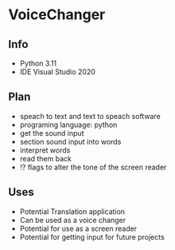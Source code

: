 # VoiceChanger

## Info
* Python 3.11
* IDE Visual Studio 2020

## Plan
 * speach to text and text to speach software
 * programing language: python
 * get the sound input
 * section sound input into words 
 * interpret words 
 * read them back
 * !? flags to alter the tone of the screen reader
 
 ## Uses
 * Potential Translation application
 * Can be used as a voice changer
 * Potential for use as a screen reader
 * Potential for getting input for future projects
